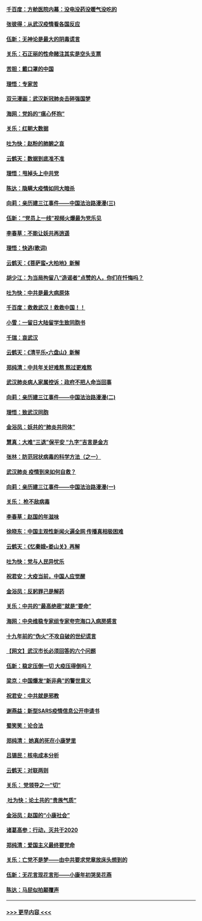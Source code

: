 #### [千百度：方舱医院内幕：没电没药没暖气没吃的](../pages/nsc993/n11850211.md?t=02072122) 
#### [张彼得：从武汉疫情看各国反应](../pages/nsc993/n11850102.md?t=02072122) 
#### [伍新：无神论是最大的阴毒谎言](../pages/nsc993/n11846129.md?t=02072122) 
#### [关乐：石正丽的性命赌注其实是空头支票](../pages/nsc993/n11846109.md?t=02072122) 
#### [苦胆：戴口罩的中国](../pages/nsc993/n11845576.md?t=02072122) 
#### [理悟：专家苦](../pages/nsc993/n11845564.md?t=02072122) 
#### [双元漫画：武汉新冠肺炎击碎强国梦](../pages/nsc993/n11843320.md?t=02072122) 
#### [海网：党妈的“瘟心怀抱”](../pages/nsc993/n11840740.md?t=02072122) 
#### [关乐：红朝大数据](../pages/nsc993/n11840675.md?t=02072122) 
#### [吐为快：赵粉的肺腑之哀](../pages/nsc993/n11840618.md?t=02072122) 
#### [云鹤天：数据到底准不准](../pages/nsc993/n11840325.md?t=02072122) 
#### [理悟：甩掉头上中共党](../pages/nsc993/n11838826.md?t=02072122) 
#### [陈达：隐瞒大疫情如同大暗杀](../pages/nsc993/n11838771.md?t=02072122) 
#### [向莉：亲历建三江事件——中国法治路漫漫(三)](../pages/nsc993/n11831825.md?t=02072122) 
#### [伍新：“党员上一线”视频火爆最为党乐见](../pages/nsc993/n11838200.md?t=02072122) 
#### [李春草：不能让妖共再逍遥](../pages/nsc993/n11838102.md?t=02072122) 
#### [理悟：快逃(歌词)](../pages/nsc993/n11838083.md?t=02072122) 
#### [云鹤天：《菩萨蛮▪大柏地》新解](../pages/nsc993/n11838059.md?t=02072122) 
#### [胡少江：为当局拘留八“造谣者”点赞的人，你们在忏悔吗？](../pages/nsc993/n11836801.md?t=02072122) 
#### [吐为快：中共是最大病原体](../pages/nsc993/n11836748.md?t=02072122) 
#### [千百度：救救武汉！救救中国！！](../pages/nsc993/n11836145.md?t=02072122) 
#### [小雪：一留日大陆留学生致同胞书](../pages/nsc993/n11834624.md?t=02072122) 
#### [千瑞：哀武汉](../pages/nsc993/n11833647.md?t=02072122) 
#### [云鹤天：《清平乐▪六盘山》新解](../pages/nsc993/n11833611.md?t=02072122) 
#### [郑纯清：中共年关好难熬 熬过更难熬](../pages/nsc993/n11833489.md?t=02072122) 
#### [武汉肺炎病人家属控诉：政府不把人命当回事](../pages/nsc993/n11833205.md?t=02072122) 
#### [向莉：亲历建三江事件——中国法治路漫漫(二)](../pages/nsc993/n11829102.md?t=02072122) 
#### [理悟：致武汉同胞](../pages/nsc993/n11831522.md?t=02072122) 
#### [金浴凤：妖共的“肺炎共同体”](../pages/nsc993/n11829448.md?t=02072122) 
#### [慧真：大难“三退”保平安 “九字”吉言是金方](../pages/nsc993/n11829501.md?t=02072122) 
#### [张林：防范冠状病毒的科学方法（之一）](../pages/nsc993/n11828618.md?t=02072122) 
#### [武汉肺炎 疫情到来如何自救？](../pages/nsc993/n11827632.md?t=02072122) 
#### [向莉：亲历建三江事件——中国法治路漫漫(一)](../pages/nsc993/n11827190.md?t=02072122) 
#### [关乐： 枪不敌病毒](../pages/nsc993/n11826746.md?t=02072122) 
#### [李春草：赵国的年滋味](../pages/nsc993/n11826321.md?t=02072122) 
#### [徐晓东：中国主观性新闻火遍全网 传播真相极困难](../pages/nsc993/n11826508.md?t=02072122) 
#### [云鹤天：《忆秦娥▪娄山关》再解](../pages/nsc993/n11824682.md?t=02072122) 
#### [吐为快：党与人民异忧乐](../pages/nsc993/n11824660.md?t=02072122) 
#### [祝君安：大疫当前，中国人应觉醒](../pages/nsc993/n11821946.md?t=02072122) 
#### [金浴凤：反躬罪己是解药](../pages/nsc993/n11820280.md?t=02072122) 
#### [关乐：中共的“最高绝密”就是“要命”](../pages/nsc993/n11816946.md?t=02072122) 
#### [海网：中央维稳专家组专家夸完海口入病房感言](../pages/nsc993/n11815138.md?t=02072122) 
#### [十九年前的“伪火”不攻自破的世纪谎言](../pages/nsc993/n11813238.md?t=02072122) 
#### [【网文】武汉市长必须回答的六个问题](../pages/nsc993/n11813848.md?t=02072122) 
#### [伍新：稳定压倒一切 大疫压得倒吗？](../pages/nsc993/n11812634.md?t=02072122) 
#### [梁京：中国爆发“新非典”的警世意义](../pages/nsc993/n11812554.md?t=02072122) 
#### [祝君安：中共就是邪教](../pages/nsc993/n11812431.md?t=02072122) 
#### [谢燕益：新型SARS疫情信息公开申请书](../pages/nsc993/n11808840.md?t=02072122) 
#### [蜀笑笑：论合法](../pages/nsc993/n11808064.md?t=02072122) 
#### [郑纯清： 她真的死在小康梦里](../pages/nsc993/n11806623.md?t=02072122) 
#### [吕锡民：核电成本分析](../pages/nsc993/n11806284.md?t=02072122) 
#### [云鹤天：对联两则](../pages/nsc993/n11805957.md?t=02072122) 
#### [关乐： 党领导之一“切”](../pages/nsc993/n11804505.md?t=02072122) 
#### [ 吐为快：论土共的“贵族气质”](../pages/nsc993/n11804490.md?t=02072122) 
#### [金浴凤：赵国的“小康社会”](../pages/nsc993/n11804452.md?t=02072122) 
#### [诸葛高参：行动，灭共于2020](../pages/nsc993/n11804120.md?t=02072122) 
#### [郑纯清：爱国主义最终要党命](../pages/nsc993/n11802197.md?t=02072122) 
#### [关乐：亡党不是梦——由中共要求党章放床头想到的](../pages/nsc993/n11802156.md?t=02072122) 
#### [伍新：无花言现花言形——小康年初哭吴花燕](../pages/nsc993/n11800044.md?t=02072122) 
#### [陈达：马屁似拍颠覆声](../pages/nsc993/n11800010.md?t=02072122) 

----
#### [ >>> 更早内容 <<< ](../indexes/nsc993-earlier.md)
